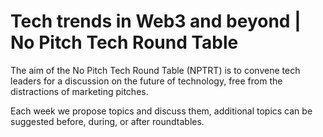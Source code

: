 # Tech trends in Web3 and beyond | No Pitch Tech Round Table

The aim of the No Pitch Tech Round Table (NPTRT) is to convene tech leaders for a discussion on the future of technology, free from the distractions of marketing pitches.

Each week we propose topics and discuss them, additional topics can be suggested before, during, or after roundtables.